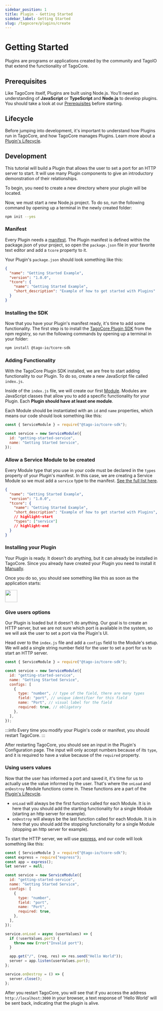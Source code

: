 ```yaml
---
sidebar_position: 1
title: Plugin - Getting Started
sidebar_label: Getting Started
slug: /tagocore/plugins/create
---
```


# Getting Started

Plugins are programs or applications created by the community and TagoIO that extend the functionality of TagoCore.

## Prerequisites

Like TagoCore itself, Plugins are built using Node.js. You’ll need an understanding of **JavaScript** or **TypeScript** and **Node.js** to
develop plugins. You should take a look at our [Prerequisites](/tagocore/plugins/create/prerequisites) before starting.

## Lifecycle

Before jumping into development, it's important to understand how Plugins run in TagoCore, and how TagoCore manages
Plugins. Learn more about a [Plugin's Lifecycle](/tagocore/plugin/create/lifecycle).

## Development

This tutorial will build a Plugin that allows the user to set a port for an HTTP server to start.
It will use many Plugin components to give an introductory demonstration of their relationships.

To begin, you need to create a new directory where your plugin will be located.

Now, we must start a new Node.js project. To do so, run the following command by opening up a terminal in the newly
created folder:

```bash
npm init --yes
```

### Manifest

Every Plugin needs a [manifest](/tagocore/plugins/create/manifest). The Plugin manifest is defined within the package.json
of your project, so open the `package.json` file in your favorite text editor and add a `tcore` property to it.

Your Plugin's `package.json` should look something like this:

```json
{
  "name": "Getting Started Example",
  "version": "1.0.0",
  "tcore": {
    "name": "Getting Started Example",
    "short_description": "Example of how to get started with Plugins"
  }
}
```

### Installing the SDK

Now that you have your Plugin's manifest ready, it's time to add some functionality. The first step is to install
the [TagoCore Plugin SDK](https://npmjs.com/package/@tago-io/tcore-sdk) from the npm registry, so run the following
commands by opening up a terminal in your folder:

```bash
npm install @tago-io/tcore-sdk
```

### Adding Functionality

With the TagoCore Plugin SDK installed, we are free to start adding functionality to our Plugin. To do so, create a new
JavaScript file called `index.js`.

Inside of the `index.js` file, we will create our first [Module](/tagocore/plugins/create/module). Modules are JavaScript
classes that allow you to add a specific functionality for your Plugin. Each **Plugin should have at least one module**.

Each Module should be instantiated with an `id` and `name` properties, which means our code should look something
like this:

```js
const { ServiceModule } = require("@tago-io/tcore-sdk");

const service = new ServiceModule({
  id: "getting-started-service",
  name: "Getting Started Service",
});
```

### Allow a Service Module to be created

Every Module type that you use in your code must be declared in the `types` property of your Plugin's manifest. In this
case, we are creating a Service Module so we must add a `service` type to the manifest.
[See the full list here](/tagocore/plugins/create/manifest#types).

```json
{
  "name": "Getting Started Example",
  "version": "1.0.0",
  "tcore": {
    "name": "Getting Started Example",
    "short_description": "Example of how to get started with Plugins",
    // highlight-start
    "types": ["service"]
    // highlight-end
  }
}
```

### Installing your Plugin

Your Plugin is ready. It doesn't do anything, but it can already be installed in TagoCore. Since you already have
created your Plugin you need to install it [Manually](/tagocore/plugins/install/manually).

Once you do so, you should see something like this as soon as the application starts:

<img className="big-image" src="/docs_imagem/tagocore/plugin/getting-started-loaded.png" height="40px" />

### Give users options

Our Plugin is loaded but it doesn't do anything. Our goal is to create an HTTP server, but we are not sure which
port is available in the system, so we will ask the user to set a port via the Plugin's UI.

Head over to the `index.js` file and add a `configs` field to the Module's
setup. We will add a single string number field for the user to set a port for us to start an HTTP server.

```js
const { ServiceModule } = require("@tago-io/tcore-sdk");

const service = new ServiceModule({
  id: "getting-started-service",
  name: "Getting Started Service",
  configs: [
    {
      type: "number", // type of the field, there are many types
      field: "port", // unique identifier for this field
      name: "Port", // visual label for the field
      required: true, // obligatory
    },
  ],
});
```

:::info
Every time you modify your Plugin's code or manifest, you should restart TagoCore.
:::

After restarting TagoCore, you should see an input in the Plugin's Configuration page. The input will only accept
numbers because of its `type`, and it is required to have a value because of the `required` property.

### Using users values

Now that the user has informed a port and saved it, it's time for us to actually use the value informed by the user.
That's where the `onLoad` and `onDestroy` Module functions come in. These functions are a part of the
[Plugin's Lifecycle](/tagocore/plugin/create/lifecycle).

- `onLoad` will always be the first function called for each Module. It is in here that you should add the starting
  functionality for a single Module (starting an http server for example).
- `onDestroy` will always be the last function called for each Module. It is in here that you should add the stopping
  functionality for a single Module (stopping an http server for example).

To start the HTTP server, we will use [express](https://npmjs.com/package/express), and our code will look something
like this:

```js
const { ServiceModule } = require("@tago-io/tcore-sdk");
const express = require("express");
const app = express();
let server = null;

const service = new ServiceModule({
  id: "getting-started-service",
  name: "Getting Started Service",
  configs: [
    {
      type: "number",
      field: "port",
      name: "Port",
      required: true,
    },
  ],
});

service.onLoad = async (userValues) => {
  if (!userValues.port) {
    throw new Error("Invalid port");
  }

  app.get("/", (req, res) => res.send("Hello World"));
  server = app.listen(userValues.port);
};

service.onDestroy = () => {
  server.close();
};
```

After you restart TagoCore, you will see that if you access the address `http://localhost:3000` in your browser, a text
response of 'Hello World' will be sent back, indicating that the plugin is alive.
